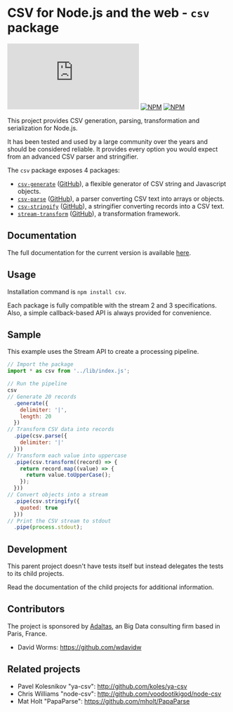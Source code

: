 
# CSV for Node.js and the web - `csv` package

[![Build Status](https://img.shields.io/github/workflow/status/adaltas/node-csv/Node.js)](https://github.com/adaltas/node-csv/actions)
[![NPM](https://img.shields.io/npm/dm/csv)](https://www.npmjs.com/package/csv) [![NPM](https://img.shields.io/npm/v/csv)](https://www.npmjs.com/package/csv)

This project provides CSV generation, parsing, transformation and serialization
for Node.js.

It has been tested and used by a large community over the years and should be
considered reliable. It provides every option you would expect from an advanced
CSV parser and stringifier.

The `csv` package exposes 4 packages:

* [`csv-generate`](https://csv.js.org/generate/)
  ([GitHub](https://github.com/adaltas/node-csv/tree/master/packages/csv-generate)),
  a flexible generator of CSV string and Javascript objects.
* [`csv-parse`](https://csv.js.org/parse/)
  ([GitHub](https://github.com/adaltas/node-csv/tree/master/packages/csv-parse)),
  a parser converting CSV text into arrays or objects.
* [`csv-stringify`](https://csv.js.org/stringify/)
  ([GitHub](https://github.com/adaltas/node-csv/tree/master/packages/csv-stringify)),
  a stringifier converting records into a CSV text.
* [`stream-transform`](https://csv.js.org/transform/)
  ([GitHub](https://github.com/adaltas/node-csv/tree/master/packages/stream-transform)),
  a transformation framework.

## Documentation

The full documentation for the current version is available [here](https://csv.js.org).

## Usage

Installation command is `npm install csv`.

Each package is fully compatible with the stream 2 and 3 specifications.
Also, a simple callback-based API is always provided for convenience.

## Sample

This example uses the Stream API to create a processing pipeline.

```js
// Import the package
import * as csv from '../lib/index.js';

// Run the pipeline
csv
// Generate 20 records
  .generate({
    delimiter: '|',
    length: 20
  })
// Transform CSV data into records
  .pipe(csv.parse({
    delimiter: '|'
  }))
// Transform each value into uppercase
  .pipe(csv.transform((record) => {
    return record.map((value) => {
      return value.toUpperCase();
    });
  }))
// Convert objects into a stream
  .pipe(csv.stringify({
    quoted: true
  }))
// Print the CSV stream to stdout
  .pipe(process.stdout);
```

## Development

This parent project doesn't have tests itself but instead delegates the
tests to its child projects.

Read the documentation of the child projects for additional information.

## Contributors

The project is sponsored by [Adaltas](https://www.adaltas.com), an Big Data consulting firm based in Paris, France.

*   David Worms: <https://github.com/wdavidw>

## Related projects

*   Pavel Kolesnikov "ya-csv": <http://github.com/koles/ya-csv>
*   Chris Williams "node-csv": <http://github.com/voodootikigod/node-csv>
*   Mat Holt "PapaParse": <https://github.com/mholt/PapaParse>

[travis]: https://travis-ci.org/
[travis-csv-generate]: http://travis-ci.org/adaltas/node-csv-generate
[travis-csv-parse]: http://travis-ci.org/adaltas/node-csv-parse
[travis-stream-transform]: http://travis-ci.org/adaltas/node-stream-transform
[travis-csv-stringify]: http://travis-ci.org/adaltas/node-csv-stringify

